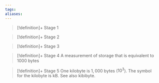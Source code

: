 ```yaml
---
tags:
aliases:
---
```


> [!definition]+ Stage 1
>

> [!definition]+ Stage 2
>

> [!definition]+ Stage 3
>

> [!definition]+ Stage 4
> A measurement of storage that is equivalent to 1000 bytes

> [!definition]+ Stage 5
> One kilobyte is $1,000$ bytes ($10^{3}$). The symbol for the kilobyte is kB. See also kibibyte.



